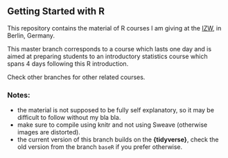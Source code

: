 ## Getting Started with R

This repository contains the material of R courses I am giving at the [IZW](http://www.izw-berlin.de/welcome.html), in Berlin, Germany.

This master branch corresponds to a course which lasts one day and is aimed at preparing students to an introductory statistics course which spans 4 days following this R introduction.

Check other branches for other related courses.

### Notes:
- the material is not supposed to be fully self explanatory, so it may be difficult to follow without my bla bla.
- make sure to compile using knitr and not using Sweave (otherwise images are distorted).
- the current version of this branch builds on the __{tidyverse}__, check the old version from the branch `baseR` if you prefer otherwise.
